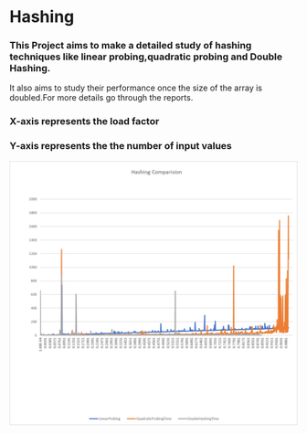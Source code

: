 # Hashing
### This Project aims to make a detailed study of hashing techniques like linear probing,quadratic probing and Double Hashing.
It also aims to study their performance once the size of the array is doubled.For more details go through the reports.
    
 ### X-axis represents the load factor
 ### Y-axis represents the the number of input values
 <img src="Images/comparision.png">
